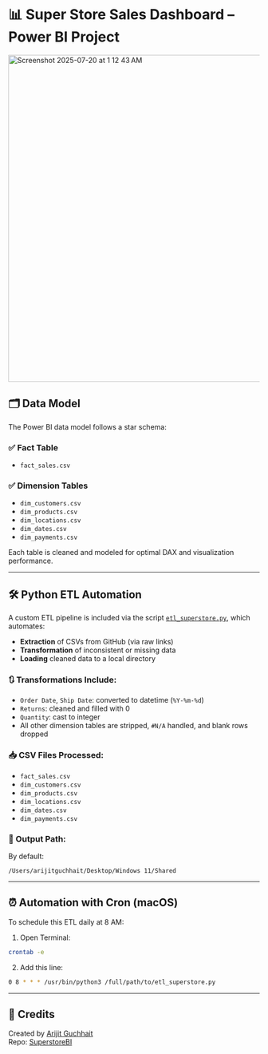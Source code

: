 # 📊 Super Store Sales Dashboard – Power BI Project

<img width="1154" height="655" alt="Screenshot 2025-07-20 at 1 12 43 AM" src="https://github.com/user-attachments/assets/e7387ee8-a355-4041-a8a0-ea6dbb813695" />


## 🗂️ Data Model

The Power BI data model follows a star schema:

### ✅ Fact Table
- `fact_sales.csv`

### ✅ Dimension Tables
- `dim_customers.csv`
- `dim_products.csv`
- `dim_locations.csv`
- `dim_dates.csv`
- `dim_payments.csv`

Each table is cleaned and modeled for optimal DAX and visualization performance.

---

## 🛠️ Python ETL Automation

A custom ETL pipeline is included via the script [`etl_superstore.py`](./etl_superstore.py), which automates:

- **Extraction** of CSVs from GitHub (via raw links)
- **Transformation** of inconsistent or missing data
- **Loading** cleaned data to a local directory

### 🔃 Transformations Include:
- `Order Date`, `Ship Date`: converted to datetime (`%Y-%m-%d`)
- `Returns`: cleaned and filled with 0
- `Quantity`: cast to integer
- All other dimension tables are stripped, `#N/A` handled, and blank rows dropped

### 📥 CSV Files Processed:
- `fact_sales.csv`
- `dim_customers.csv`
- `dim_products.csv`
- `dim_locations.csv`
- `dim_dates.csv`
- `dim_payments.csv`

### 📍 Output Path:
By default:
```
/Users/arijitguchhait/Desktop/Windows 11/Shared
```

---

## ⏰ Automation with Cron (macOS)

To schedule this ETL daily at 8 AM:

1. Open Terminal:
```bash
crontab -e
```

2. Add this line:
```bash
0 8 * * * /usr/bin/python3 /full/path/to/etl_superstore.py
```

---

## 📎 Credits

Created by [Arijit Guchhait](https://github.com/aguchhait-stack)  
Repo: [SuperstoreBI](https://github.com/aguchhait-stack/SuperstoreBI)
